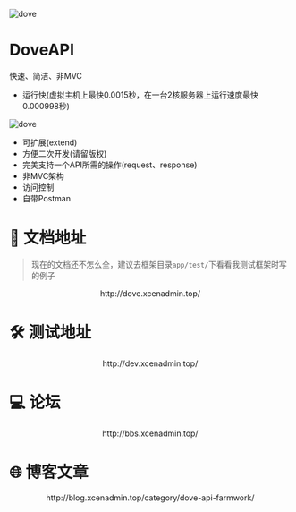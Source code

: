 ![dove](http://dove.xcenadmin.top/DoveAPI.jpg)

# DoveAPI

快速、简洁、非MVC

- 运行快(虚拟主机上最快0.0015秒，在一台2核服务器上运行速度最快0.000998秒)

![dove](http://dove.xcenadmin.top/run_time.png)

- 可扩展(extend)
- 方便二次开发(请留版权)
- 完美支持一个API所需的操作(request、response)
- 非MVC架构
- 访问控制
- 自带Postman

# 📃 文档地址

> 现在的文档还不怎么全，建议去框架目录`app/test/`下看看我测试框架时写的例子

<center>http://dove.xcenadmin.top/</center>

# 🛠 测试地址

<center>http://dev.xcenadmin.top/</center>

# 💻 论坛

<center>http://bbs.xcenadmin.top/</center>

# 🌐 博客文章

<center>http://blog.xcenadmin.top/category/dove-api-farmwork/</center>
